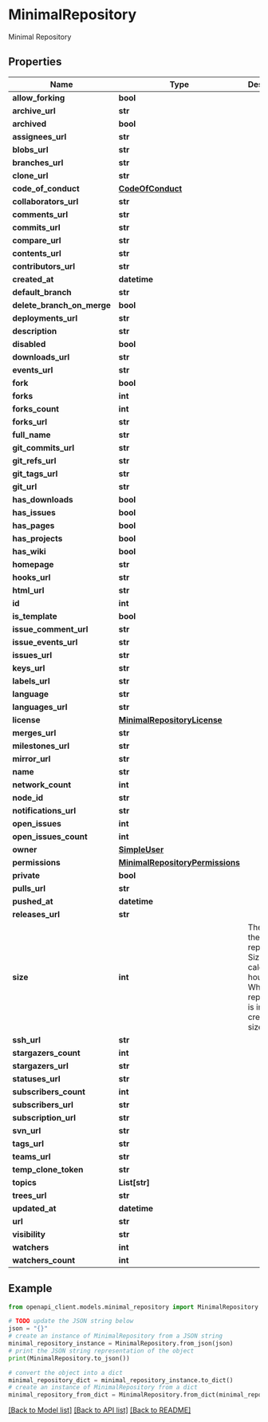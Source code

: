 # MinimalRepository

Minimal Repository

## Properties

Name | Type | Description | Notes
------------ | ------------- | ------------- | -------------
**allow_forking** | **bool** |  | [optional] 
**archive_url** | **str** |  | 
**archived** | **bool** |  | [optional] 
**assignees_url** | **str** |  | 
**blobs_url** | **str** |  | 
**branches_url** | **str** |  | 
**clone_url** | **str** |  | [optional] 
**code_of_conduct** | [**CodeOfConduct**](CodeOfConduct.md) |  | [optional] 
**collaborators_url** | **str** |  | 
**comments_url** | **str** |  | 
**commits_url** | **str** |  | 
**compare_url** | **str** |  | 
**contents_url** | **str** |  | 
**contributors_url** | **str** |  | 
**created_at** | **datetime** |  | [optional] 
**default_branch** | **str** |  | [optional] 
**delete_branch_on_merge** | **bool** |  | [optional] 
**deployments_url** | **str** |  | 
**description** | **str** |  | 
**disabled** | **bool** |  | [optional] 
**downloads_url** | **str** |  | 
**events_url** | **str** |  | 
**fork** | **bool** |  | 
**forks** | **int** |  | [optional] 
**forks_count** | **int** |  | [optional] 
**forks_url** | **str** |  | 
**full_name** | **str** |  | 
**git_commits_url** | **str** |  | 
**git_refs_url** | **str** |  | 
**git_tags_url** | **str** |  | 
**git_url** | **str** |  | [optional] 
**has_downloads** | **bool** |  | [optional] 
**has_issues** | **bool** |  | [optional] 
**has_pages** | **bool** |  | [optional] 
**has_projects** | **bool** |  | [optional] 
**has_wiki** | **bool** |  | [optional] 
**homepage** | **str** |  | [optional] 
**hooks_url** | **str** |  | 
**html_url** | **str** |  | 
**id** | **int** |  | 
**is_template** | **bool** |  | [optional] 
**issue_comment_url** | **str** |  | 
**issue_events_url** | **str** |  | 
**issues_url** | **str** |  | 
**keys_url** | **str** |  | 
**labels_url** | **str** |  | 
**language** | **str** |  | [optional] 
**languages_url** | **str** |  | 
**license** | [**MinimalRepositoryLicense**](MinimalRepositoryLicense.md) |  | [optional] 
**merges_url** | **str** |  | 
**milestones_url** | **str** |  | 
**mirror_url** | **str** |  | [optional] 
**name** | **str** |  | 
**network_count** | **int** |  | [optional] 
**node_id** | **str** |  | 
**notifications_url** | **str** |  | 
**open_issues** | **int** |  | [optional] 
**open_issues_count** | **int** |  | [optional] 
**owner** | [**SimpleUser**](SimpleUser.md) |  | 
**permissions** | [**MinimalRepositoryPermissions**](MinimalRepositoryPermissions.md) |  | [optional] 
**private** | **bool** |  | 
**pulls_url** | **str** |  | 
**pushed_at** | **datetime** |  | [optional] 
**releases_url** | **str** |  | 
**size** | **int** | The size of the repository. Size is calculated hourly. When a repository is initially created, the size is 0. | [optional] 
**ssh_url** | **str** |  | [optional] 
**stargazers_count** | **int** |  | [optional] 
**stargazers_url** | **str** |  | 
**statuses_url** | **str** |  | 
**subscribers_count** | **int** |  | [optional] 
**subscribers_url** | **str** |  | 
**subscription_url** | **str** |  | 
**svn_url** | **str** |  | [optional] 
**tags_url** | **str** |  | 
**teams_url** | **str** |  | 
**temp_clone_token** | **str** |  | [optional] 
**topics** | **List[str]** |  | [optional] 
**trees_url** | **str** |  | 
**updated_at** | **datetime** |  | [optional] 
**url** | **str** |  | 
**visibility** | **str** |  | [optional] 
**watchers** | **int** |  | [optional] 
**watchers_count** | **int** |  | [optional] 

## Example

```python
from openapi_client.models.minimal_repository import MinimalRepository

# TODO update the JSON string below
json = "{}"
# create an instance of MinimalRepository from a JSON string
minimal_repository_instance = MinimalRepository.from_json(json)
# print the JSON string representation of the object
print(MinimalRepository.to_json())

# convert the object into a dict
minimal_repository_dict = minimal_repository_instance.to_dict()
# create an instance of MinimalRepository from a dict
minimal_repository_from_dict = MinimalRepository.from_dict(minimal_repository_dict)
```
[[Back to Model list]](../README.md#documentation-for-models) [[Back to API list]](../README.md#documentation-for-api-endpoints) [[Back to README]](../README.md)


